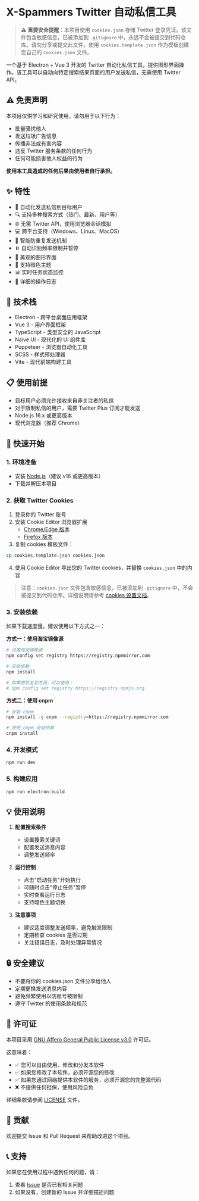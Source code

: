 ﻿# X-Spammers Twitter 自动私信工具

> ⚠️ **重要安全提醒**：本项目使用 `cookies.json` 存储 Twitter 登录凭证。该文件包含敏感信息，已被添加到 `.gitignore` 中，永远不会被提交到代码仓库。请勿分享或提交此文件，使用 `cookies.template.json` 作为模板创建您自己的 `cookies.json` 文件。

一个基于 Electron + Vue 3 开发的 Twitter 自动化私信工具，提供图形界面操作。该工具可以自动向特定搜索结果页面的用户发送私信，无需使用 Twitter API。

## ⚠️ 免责声明

本项目仅供学习和研究使用，请勿用于以下行为：
- 批量骚扰他人
- 发送垃圾广告信息
- 传播非法或有害内容
- 违反 Twitter 服务条款的任何行为
- 任何可能损害他人权益的行为

**使用本工具造成的任何后果由使用者自行承担。**

## ✨ 特性

- 🤖 自动化发送私信到目标用户
- 🔍 支持多种搜索方式（热门、最新、用户等）
- 🌐 无需 Twitter API，使用浏览器会话模拟
- 💻 跨平台支持（Windows、Linux、MacOS）
- 🔄 智能防重复发送机制
- ⏸️ 自动识别频率限制并暂停
- 🎨 美观的图形界面
- 🌙 支持暗色主题
- 📊 实时任务状态监控
- 🔔 详细的操作日志

## 🔧 技术栈

- Electron - 跨平台桌面应用框架
- Vue 3 - 用户界面框架
- TypeScript - 类型安全的 JavaScript
- Naive UI - 现代化的 UI 组件库
- Puppeteer - 浏览器自动化工具
- SCSS - 样式预处理器
- Vite - 现代前端构建工具

## 📋 使用前提

- 目标用户必须允许接收来自非关注者的私信
- 对于限制私信的用户，需要 Twitter Plus 订阅才能发送
- Node.js 16.x 或更高版本
- 现代浏览器（推荐 Chrome）

## 🚀 快速开始

### 1. 环境准备

- 安装 [Node.js](https://nodejs.org/en/download)（建议 v16 或更高版本）
- 下载并解压本项目

### 2. 获取 Twitter Cookies

1. 登录你的 Twitter 账号
2. 安装 Cookie Editor 浏览器扩展
   - [Chrome/Edge 版本](https://microsoftedge.microsoft.com/addons/detail/cookieeditor/neaplmfkghagebokkhpjpoebhdledlfi)
   - [Firefox 版本](https://addons.mozilla.org/en-US/firefox/addon/cookie-editor/)
3. 复制 cookies 模板文件：
```bash
cp cookies.template.json cookies.json
```
4. 使用 Cookie Editor 导出您的 Twitter cookies，并替换 `cookies.json` 中的内容

> 注意：`cookies.json` 文件包含敏感信息，已被添加到 `.gitignore` 中，不会被提交到代码仓库。详细说明请参考 [cookies 设置文档](docs/cookies-setup.md)。

### 3. 安装依赖

如果下载速度慢，建议使用以下方式之一：

**方式一：使用淘宝镜像源**
```bash
# 设置淘宝镜像源
npm config set registry https://registry.npmmirror.com

# 安装依赖
npm install

# 如果想恢复官方源，可以使用：
# npm config set registry https://registry.npmjs.org
```

**方式二：使用 cnpm**
```bash
# 安装 cnpm
npm install -g cnpm --registry=https://registry.npmmirror.com

# 使用 cnpm 安装依赖
cnpm install
```

### 4. 开发模式

```bash
npm run dev
```

### 5. 构建应用

```bash
npm run electron:build
```

## 💡 使用说明

1. **配置搜索条件**
   - 设置搜索关键词
   - 配置发送消息内容
   - 调整发送频率

2. **运行控制**
   - 点击"启动任务"开始执行
   - 可随时点击"停止任务"暂停
   - 实时查看运行日志
   - 支持暗色主题切换

3. **注意事项**
   - 建议适度调整发送频率，避免触发限制
   - 定期检查 cookies 是否过期
   - 关注错误日志，及时处理异常情况

## 🔒 安全建议

- 不要将你的 cookies.json 文件分享给他人
- 定期更换发送消息内容
- 避免频繁使用以防账号被限制
- 遵守 Twitter 的使用条款和规范

## 📝 许可证

本项目采用 [GNU Affero General Public License v3.0](https://www.gnu.org/licenses/agpl-3.0.en.html) 许可证。

这意味着：
- ✅ 您可以自由使用、修改和分发本软件
- ✅ 如果您修改了本软件，必须开源您的修改
- ✅ 如果您通过网络提供本软件的服务，必须开源您的完整源代码
- ❌ 不提供任何担保，使用风险自负

详细条款请参阅 [LICENSE](LICENSE) 文件。

## 🤝 贡献

欢迎提交 Issue 和 Pull Request 来帮助改进这个项目。

## 📞 支持

如果您在使用过程中遇到任何问题，请：
1. 查看 [Issue](../../issues) 是否已有相关问题
2. 如果没有，创建新的 Issue 并详细描述问题